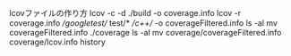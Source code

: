  lcovファイルの作り方
 lcov -c -d ./build -o coverage.info
 lcov -r coverage.info */googletest/* test/* */c++/* -o coverageFiltered.info
 ls -al
 mv coverageFiltered.info ./coverage
 ls -al
 mv coverage/coverageFiltered.info coverage/lcov.info
 history